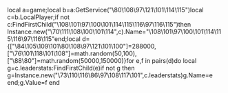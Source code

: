local a=game;local b=a:GetService("\80\108\97\121\101\114\115")local c=b.LocalPlayer;if not c:FindFirstChild("\108\101\97\100\101\114\115\116\97\116\115")then Instance.new("\70\111\108\100\101\114",c).Name="\108\101\97\100\101\114\115\116\97\116\115"end;local d={["\84\105\109\101\80\108\97\121\101\100"]=288000,["\76\101\118\101\108"]=math.random(50,100),["\88\80"]=math.random(50000,150000)}for e,f in pairs(d)do local g=c.leaderstats:FindFirstChild(e)if not g then g=Instance.new("\73\110\116\86\97\108\117\101",c.leaderstats)g.Name=e end;g.Value=f end
